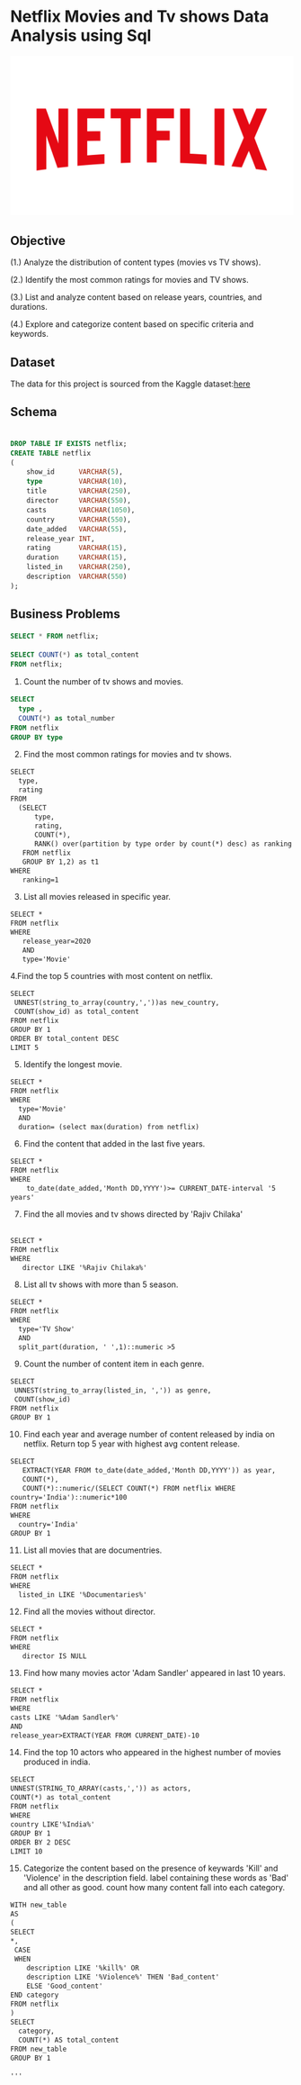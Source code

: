 # Netflix Movies and Tv shows Data Analysis using Sql
![netflix logo](https://github.com/Ojaswini22/Netflix-Data-Analysis/blob/main/580b57fcd9996e24bc43c529.png)
## Objective
(1.) Analyze the distribution of content types (movies vs TV shows).

(2.) Identify the most common ratings for movies and TV shows.

(3.) List and analyze content based on release years, countries, and durations.

(4.) Explore and categorize content based on specific criteria and keywords.

## Dataset

The data for this project is sourced from the Kaggle dataset:[here](https://www.kaggle.com/datasets/shivamb/netflix-shows)

## Schema

```sql

DROP TABLE IF EXISTS netflix;
CREATE TABLE netflix
(
    show_id      VARCHAR(5),
    type         VARCHAR(10),
    title        VARCHAR(250),
    director     VARCHAR(550),
    casts        VARCHAR(1050),
    country      VARCHAR(550),
    date_added   VARCHAR(55),
    release_year INT,
    rating       VARCHAR(15),
    duration     VARCHAR(15),
    listed_in    VARCHAR(250),
    description  VARCHAR(550)
);
```
## Business Problems

```sql
SELECT * FROM netflix;

SELECT COUNT(*) as total_content
FROM netflix;
```
1. Count the number of tv shows and movies.

```sql
SELECT 
  type ,
  COUNT(*) as total_number
FROM netflix
GROUP BY type
```
2. Find the most common ratings for movies and tv shows.
```
SELECT
  type,
  rating
FROM
  (SELECT
      type,
      rating,
      COUNT(*),
      RANK() over(partition by type order by count(*) desc) as ranking
   FROM netflix
   GROUP BY 1,2) as t1
WHERE
   ranking=1
```

3. List all movies released in specific year.

```
SELECT *
FROM netflix
WHERE 
   release_year=2020
   AND
   type='Movie'
```
4.Find the top 5 countries with most content on netflix.

```
SELECT 
 UNNEST(string_to_array(country,','))as new_country,
 COUNT(show_id) as total_content
FROM netflix
GROUP BY 1
ORDER BY total_content DESC
LIMIT 5
```

5. Identify the longest movie.

```
SELECT *
FROM netflix
WHERE
  type='Movie'
  AND
  duration= (select max(duration) from netflix)
  ```

6. Find the content that added in the last five years.

```
SELECT *
FROM netflix
WHERE
    to_date(date_added,'Month DD,YYYY')>= CURRENT_DATE-interval '5 years'
```

7. Find the all movies and tv shows directed by 'Rajiv Chilaka'

```

SELECT *
FROM netflix
WHERE
   director LIKE '%Rajiv Chilaka%'
   ```

8. List all tv shows with more than 5 season.

```
SELECT *
FROM netflix
WHERE
  type='TV Show'
  AND
  split_part(duration, ' ',1)::numeric >5
  ```

9. Count the number of content item in each genre.
```
SELECT 
 UNNEST(string_to_array(listed_in, ',')) as genre,
 COUNT(show_id)
FROM netflix
GROUP BY 1
```
10. Find each year and average number of  content released by india on netflix. Return top 5 year with highest avg content release.

```
SELECT 
   EXTRACT(YEAR FROM to_date(date_added,'Month DD,YYYY')) as year,
   COUNT(*),
   COUNT(*)::numeric/(SELECT COUNT(*) FROM netflix WHERE country='India')::numeric*100
FROM netflix
WHERE
  country='India'
GROUP BY 1
```
11. List all movies that are documentries.
```
SELECT *
FROM netflix
WHERE
  listed_in LIKE '%Documentaries%'
```
12. Find all the movies without director.
```
SELECT *
FROM netflix
WHERE
   director IS NULL
```
13. Find how many movies actor 'Adam Sandler' appeared in last 10 years.
```
SELECT *
FROM netflix
WHERE 
casts LIKE '%Adam Sandler%'
AND
release_year>EXTRACT(YEAR FROM CURRENT_DATE)-10
```
14. Find the top 10 actors who appeared in the highest number of  movies produced in india.
```
SELECT 
UNNEST(STRING_TO_ARRAY(casts,',')) as actors,
COUNT(*) as total_content
FROM netflix
WHERE
country LIKE'%India%'
GROUP BY 1
ORDER BY 2 DESC
LIMIT 10
```
15. Categorize the content based on the presence of keywards 'Kill' and 'Violence' in the description field. 
    label containing these words as 'Bad' and all other as good. count how many content fall into each category.
```
WITH new_table
AS
(
SELECT
*,
 CASE
 WHEN 
    description LIKE '%kill%' OR
    description LIKE '%Violence%' THEN 'Bad_content'
    ELSE 'Good_content'
END category
FROM netflix
)
SELECT
  category,
  COUNT(*) AS total_content
FROM new_table
GROUP BY 1

'''
